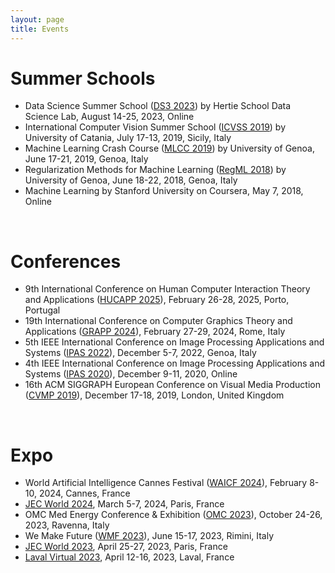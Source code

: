 ```yaml
---
layout: page
title: Events
---
```


# Summer Schools
- Data Science Summer School ([DS3 2023](https://ds3.ai/)) by Hertie School Data Science Lab, August 14-25, 2023, Online
- International Computer Vision Summer School ([ICVSS 2019](https://iplab.dmi.unict.it/icvss2019/)) by University of Catania, July 17-13, 2019, Sicily, Italy
- Machine Learning Crash Course ([MLCC 2019](https://lcsl.unige.it/courses/mlcc/mlcc2019/)) by University of Genoa, June 17-21, 2019, Genoa, Italy
- Regularization Methods for Machine Learning ([RegML 2018](https://lcsl.unige.it/courses/regml/regml2018/)) by University of Genoa, June 18-22, 2018, Genoa, Italy
- Machine Learning by Stanford University on Coursera, May 7, 2018, Online

<br>

# Conferences
- 9th International Conference on Human Computer Interaction Theory and Applications ([HUCAPP 2025](https://hucapp.scitevents.org/?y=2025)), February 26-28, 2025, Porto, Portugal
- 19th International Conference on Computer Graphics Theory and Applications ([GRAPP 2024](https://grapp.scitevents.org/?y=2024)), February 27-29, 2024, Rome, Italy
- 5th IEEE International Conference on Image Processing Applications and Systems ([IPAS 2022](https://ipas.ieee.tn/)), December 5-7, 2022, Genoa, Italy
- 4th IEEE International Conference on Image Processing Applications and Systems ([IPAS 2020](https://ipas.ieee.tn/)), December 9-11, 2020, Online
- 16th ACM SIGGRAPH European Conference on Visual Media Production ([CVMP 2019](https://www.cvmp-conference.org/2019/)), December 17-18, 2019, London, United Kingdom

<br>

# Expo
- World Artificial Intelligence Cannes Festival ([WAICF 2024](https://www.worldaicannes.com/)), February 8-10, 2024, Cannes, France
- [JEC World 2024](https://www.jec-world.events/), March 5-7, 2024, Paris, France
- OMC Med Energy Conference & Exhibition ([OMC 2023](https://www.omc.it/en/)), October 24-26, 2023, Ravenna, Italy
- We Make Future ([WMF 2023](https://www.wemakefuture.it/)), June 15-17, 2023, Rimini, Italy
- [JEC World 2023](https://www.jec-world.events/), April 25-27, 2023, Paris, France
- [Laval Virtual 2023](https://laval-virtual.com/en/), April 12-16, 2023, Laval, France
